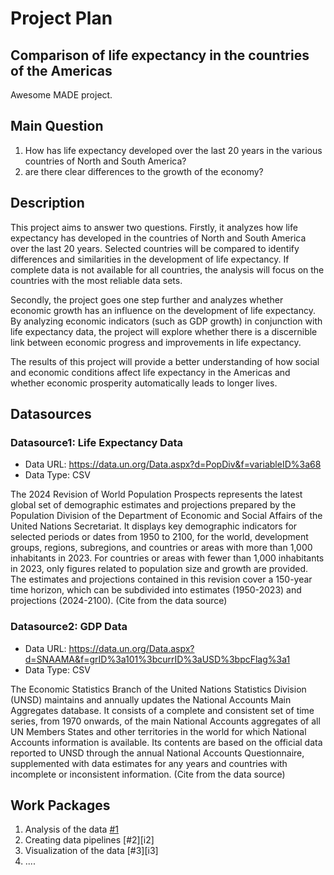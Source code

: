 # Project Plan

## Comparison of life expectancy in the countries of the Americas

Awesome MADE project.

## Main Question

<!-- Think about one main question you want to answer based on the data. -->
1. How has life expectancy developed over the last 20 years in the various countries of North and South America?
2. are there clear differences to the growth of the economy?

## Description

<!-- Describe your data science project in max. 200 words. Consider writing about why and how you attempt it. -->
This project aims to answer two questions. 
Firstly, it analyzes how life expectancy has developed in the countries of North and South America over the last 20 years. 
Selected countries will be compared to identify differences and similarities in the development of life expectancy. 
If complete data is not available for all countries, the analysis will focus on the countries with the most reliable data sets.

Secondly, the project goes one step further and analyzes whether economic growth has an influence on the development of life expectancy. 
By analyzing economic indicators (such as GDP growth) in conjunction with life expectancy data, the project will explore whether there is a discernible link between economic progress and improvements in life expectancy.

The results of this project will provide a better understanding of how social and economic conditions affect life expectancy in the Americas and whether economic prosperity automatically leads to longer lives.

## Datasources

<!-- Describe each datasources you plan to use in a section. Use the prefic "DatasourceX" where X is the id of the datasource. -->

### Datasource1: Life Expectancy Data
* Data URL: https://data.un.org/Data.aspx?d=PopDiv&f=variableID%3a68
* Data Type: CSV

The 2024 Revision of World Population Prospects represents the latest global set of demographic estimates and projections prepared by the Population Division of the Department of Economic and Social Affairs of the United Nations Secretariat. It displays key demographic indicators for selected periods or dates from 1950 to 2100, for the world, development groups, regions, subregions, and countries or areas with more than 1,000 inhabitants in 2023. For countries or areas with fewer than 1,000 inhabitants in 2023, only figures related to population size and growth are provided. The estimates and projections contained in this revision cover a 150-year time horizon, which can be subdivided into estimates (1950-2023) and projections (2024-2100).
(Cite from the data source)

### Datasource2: GDP Data
* Data URL: https://data.un.org/Data.aspx?d=SNAAMA&f=grID%3a101%3bcurrID%3aUSD%3bpcFlag%3a1
* Data Type: CSV

The Economic Statistics Branch of the United Nations Statistics Division (UNSD) maintains and annually updates the National Accounts Main Aggregates database. It consists of a complete and consistent set of time series, from 1970 onwards, of the main National Accounts aggregates of all UN Members States and other territories in the world for which National Accounts information is available. Its contents are based on the official data reported to UNSD through the annual National Accounts Questionnaire, supplemented with data estimates for any years and countries with incomplete or inconsistent information.
(Cite from the data source)

## Work Packages

<!-- List of work packages ordered sequentially, each pointing to an issue with more details. -->

1. Analysis of the data [#1][i1]
2. Creating data pipelines [#2][i2]
3. Visualization of the data [#3][i3]
4. ....

[i1]: https://github.com/jvalue/made-template/issues/1